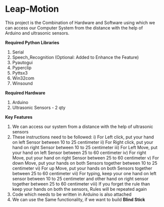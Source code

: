 # Leap-Motion
This project is the Combination of Hardware and Software using which we can access our Computer System from the distance with the help of Arduino and ultrasonic sensors.

**Required Python Libraries**
1) Serial
2) Speech_Recognition (Optional: Added to Enhance the Feature)
3) Pyautogui
4) Pyperclip
5) Pyttsx3
6) Win32com
7) Winsound

**Required Hardware**
1) Arduino
2) Ultrasonic Sensors - 2 qty

**Key Features**
1) We can access our system from a distance with the help of ultrasonic sensors
2) These instructions need to be followed:
   i) For Left click, put your hand on left Sensor between 10 to 25 centimeter
   ii) For Right click, put your hand on right Sensor between 10 to 25 centimeter 
   iii) For Left Move, put your hand on left Sensor between 25 to 60 centimeter 
   iv) For right Move, put your hand on right Sensor between 25 to 60 centimeter 
   v) For down Move, put your hands on both Sensors together between 10 to 25 centimeter 
   vi) For up Move, put your hands on both Sensors together between 25 to 60 centimeter 
   vii) For typing, keep your one hand on left sensor between 10 to 25 centimeter and other hand on right sensor together between 25 to 60 centimeter 
   viii) If you forget the rule than keep your hands on both the sensors, Rules will be repeated again
3) Code which needs to be written in Arduino is also attached
4) We can use the Same functionality, if we want to build **Blind Stick**
